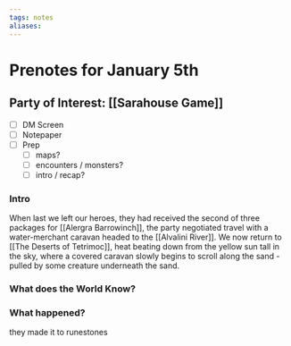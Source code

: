 ```yaml
---
tags: notes
aliases:
---
```


# Prenotes for January 5th
## Party of Interest: [[Sarahouse Game]]
- [ ] DM Screen
- [ ] Notepaper
- [ ] Prep
	- [ ] maps?
	- [ ] encounters / monsters?
	- [ ] intro / recap?

### Intro

When last we left our heroes, they had received the second of three packages for [[Alergra Barrowinch]], the party negotiated travel with a water-merchant caravan headed to the [[Alvalini River]]. We now return to [[The Deserts of Tetrimoc]], heat beating down from the yellow sun tall in the sky, where a covered caravan slowly begins to scroll along the sand - pulled by some creature underneath the sand.

### What does the World Know?



### What happened?
they made it to runestones